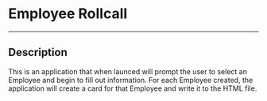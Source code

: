 <h1> Employee Rollcall</h1>
<hr>

<h2> Description </h2>
<p> This is an application that when launced will prompt the user to select an Employee and begin to fill out information. For each Employee created, the application will create a card for that Employee and write it to the HTML file.</p>
